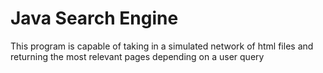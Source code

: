 # Java Search Engine
This program is capable of taking in a simulated network of html files and returning the most relevant pages depending on a user query
